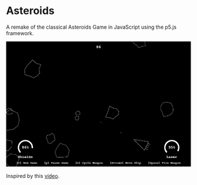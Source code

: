 # Asteroids #

A remake of the classical Asteroids Game in JavaScript using the p5.js framework.

![Screenshot](screenshots/asteroids.png)

Inspired by this [video](https://www.youtube.com/watch?v=hacZU523FyM).